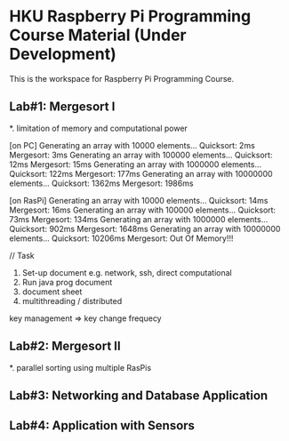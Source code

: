 HKU Raspberry Pi Programming Course Material (Under Development)
================================================================

This is the workspace for Raspberry Pi Programming Course.



Lab#1: Mergesort I
------------------
*. limitation of memory and computational power

[on PC]
Generating an array with 10000 elements...
Quicksort: 2ms
Mergesort: 3ms
Generating an array with 100000 elements...
Quicksort: 12ms
Mergesort: 15ms
Generating an array with 1000000 elements...
Quicksort: 122ms
Mergesort: 177ms
Generating an array with 10000000 elements...
Quicksort: 1362ms
Mergesort: 1986ms

[on RasPi]
Generating an array with 10000 elements...
Quicksort: 14ms
Mergesort: 16ms
Generating an array with 100000 elements...
Quicksort: 73ms
Mergesort: 134ms
Generating an array with 1000000 elements...
Quicksort: 902ms
Mergesort: 1648ms
Generating an array with 10000000 elements...
Quicksort: 10206ms
Mergesort: Out Of Memory!!!

// Task

1. Set-up document e.g. network, ssh, direct computational
2. Run java prog document
3. document sheet
4. multithreading / distributed

key management
=> key change frequecy



Lab#2: Mergesort II
-------------------
*. parallel sorting using multiple RasPis

Lab#3: Networking and Database Application
------------------------------------------

Lab#4: Application with Sensors
-------------------------------